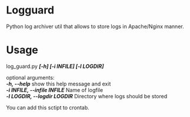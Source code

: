# Logguard
Python log archiver util that allows to store logs in Apache/Nginx manner.

# Usage
log_guard.py **_[-h] [-i INFILE] [-l LOGDIR]_**

optional arguments:<br>
  **_-h, --help_**            show this help message and exit<br>
  **_-i INFILE, --infile INFILE_** Name of logfile<br>
  **_-l LOGDIR, --logdir LOGDIR_** Directory where logs should be stored

You can add this sctipt to crontab.
